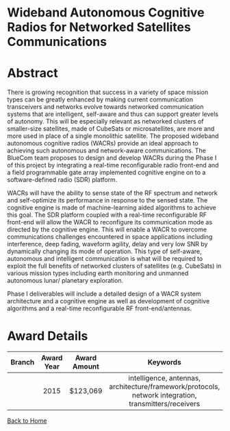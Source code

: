 
Wideband Autonomous Cognitive Radios for Networked Satellites Communications
============================================================================

# Abstract


There is growing recognition that success in a variety of space mission types can be greatly enhanced by making current communication transceivers and networks evolve towards networked communication systems that are intelligent, self-aware and thus can support greater levels of autonomy. This will be especially relevant as networked clusters of smaller-size satellites, made of CubeSats or microsatellites, are more and more used in place of a single monolithic satellite. The proposed wideband autonomous cognitive radios (WACRs) provide an ideal approach to achieving such autonomous and network-aware communications. The BlueCom team proposes to design and develop WACRs during the Phase I of this project by integrating a real-time reconfigurable radio front-end and a field programmable gate array implemented cognitive engine on to a software-defined radio (SDR) platform. 

WACRs will have the ability to sense state of the RF spectrum and network and self-optimize its performance in response to the sensed state. The cognitive engine is made of machine-learning aided algorithms to achieve this goal. The SDR platform coupled with a real-time reconfigurable RF front-end will allow the WACR to reconfigure its communication mode as directed by the cognitive engine. This will enable a WACR to overcome communications challenges encountered in space applications including interference, deep fading, waveform agility, delay and very low SNR by dynamically changing its mode of operation. This type of self-aware, autonomous and intelligent communication is what will be required to exploit the full benefits of networked clusters of satellites (e.g. CubeSats) in various mission types including earth monitoring and unmanned autonomous lunar/ planetary exploration.

Phase I deliverables will include a detailed design of a WACR system architecture and a cognitive engine as well as development of cognitive algorithms and a real-time reconfigurable RF front-end/antennas.  

# Award Details

|Branch|Award Year|Award Amount|Keywords|
| :---: | :---: | :---: | :---: |
||2015|$123,069|intelligence, antennas, architecture/framework/protocols, network integration, transmitters/receivers|
  
  


[Back to Home](https://github.com/chrischow/dod_sbir_awards/JT/#188)